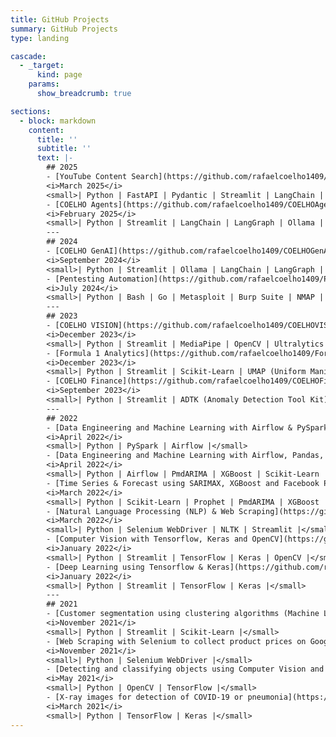 ```yaml
---
title: GitHub Projects
summary: GitHub Projects
type: landing

cascade:
  - _target:
      kind: page
    params:
      show_breadcrumb: true

sections:
  - block: markdown
    content:
      title: ''
      subtitle: ''
      text: |-
        ## 2025
        - [YouTube Content Search](https://github.com/rafaelcoelho1409/YouTubeContentSearch)  
        <i>March 2025</i>  
        <small>| Python | FastAPI | Pydantic | Streamlit | LangChain | LangGraph | Neo4J | Pytubefix | MLflow | Docker | Kubernetes | Minikube |</small>  
        - [COELHO Agents](https://github.com/rafaelcoelho1409/COELHOAgents)  
        <i>February 2025</i>   
        <small>| Python | Streamlit | LangChain | LangGraph | Ollama | Pytubefix | Neo4J |</small>
        ---
        ## 2024
        - [COELHO GenAI](https://github.com/rafaelcoelho1409/COELHOGenAI)  
        <i>September 2024</i>  
        <small>| Python | Streamlit | Ollama | LangChain | LangGraph | Qdrant | Docling |</small>
        - [Pentesting Automation](https://github.com/rafaelcoelho1409/PentestingAutomation/)  
        <i>July 2024</i>  
        <small>| Python | Bash | Go | Metasploit | Burp Suite | NMAP | Nikto | Project Discovery Tools | QEMU | Kali Linux | Ubuntu | Selenium WebDriver | Airflow | Luigi | Shodan | Censys |</small>  
        ---
        ## 2023
        - [COELHO VISION](https://github.com/rafaelcoelho1409/COELHOVISION/)  
        <i>December 2023</i>  
        <small>| Python | Streamlit | MediaPipe | OpenCV | Ultralytics | RoboFlow | OpenVINO |</small>  
        - [Formula 1 Analytics](https://github.com/rafaelcoelho1409/FormulaOneAnalytics/)  
        <i>December 2023</i>  
        <small>| Python | Streamlit | Scikit-Learn | UMAP (Uniform Manifold Approximation and Projection) |</small>  
        - [COELHO Finance](https://github.com/rafaelcoelho1409/COELHOFinance/)  
        <i>September 2023</i>  
        <small>| Python | Streamlit | ADTK (Anomaly Detection Tool Kit) | QuantStats | Scikit-Learn | Statsmodels | YFinance |</small>  
        ---
        ## 2022  
        - [Data Engineering and Machine Learning with Airflow & PySpark](https://github.com/rafaelcoelho1409/DataEngineering)  
        <i>April 2022</i>   
        <small>| Python | PySpark | Airflow |</small>  
        - [Data Engineering and Machine Learning with Airflow, Pandas, SARIMAX and XGBoost](https://github.com/rafaelcoelho1409/DataEngineering2)  
        <i>April 2022</i>   
        <small>| Python | Airflow | PmdARIMA | XGBoost | Scikit-Learn |</small>  
        - [Time Series & Forecast using SARIMAX, XGBoost and Facebook Prophet](https://github.com/rafaelcoelho1409/TimeSeriesForecast)  
        <i>March 2022</i>  
        <small>| Python | Scikit-Learn | Prophet | PmdARIMA | XGBoost |</small>  
        - [Natural Language Processing (NLP) & Web Scraping](https://github.com/rafaelcoelho1409/NLP-WebScraping)  
        <i>March 2022</i>  
        <small>| Python | Selenium WebDriver | NLTK | Streamlit |</small>  
        - [Computer Vision with Tensorflow, Keras and OpenCV](https://github.com/rafaelcoelho1409/ComputerVision)  
        <i>January 2022</i>  
        <small>| Python | Streamlit | TensorFlow | Keras | OpenCV |</small>  
        - [Deep Learning using Tensorflow & Keras](https://github.com/rafaelcoelho1409/DeepLearning)  
        <i>January 2022</i>  
        <small>| Python | Streamlit | TensorFlow | Keras |</small>  
        ---   
        ## 2021  
        - [Customer segmentation using clustering algorithms (Machine Learning)](https://github.com/rafaelcoelho1409/CustomerSegmentation)  
        <i>November 2021</i>  
        <small>| Python | Streamlit | Scikit-Learn |</small>   
        - [Web Scraping with Selenium to collect product prices on Google Shopping](https://github.com/rafaelcoelho1409/GoogleShoppingBot)  
        <i>November 2021</i>  
        <small>| Python | Selenium WebDriver |</small>  
        - [Detecting and classifying objects using Computer Vision and Deep Learning](https://github.com/rafaelcoelho1409/Computer_Vision_AI_1)  
        <i>May 2021</i>  
        <small>| Python | OpenCV | TensorFlow |</small>  
        - [X-ray images for detection of COVID-19 or pneumonia](https://github.com/rafaelcoelho1409/Chest-X-Ray-COVID-19)  
        <i>March 2021</i>  
        <small>| Python | TensorFlow | Keras |</small>  
---
```


